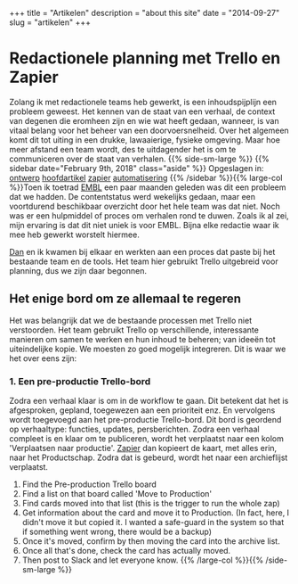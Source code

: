 +++
title = "Artikelen"
description = "about this site"
date = "2014-09-27"
slug = "artikelen"
+++

# Redactionele planning met Trello en Zapier


Zolang ik met redactionele teams heb gewerkt, is een inhoudspijplijn een probleem geweest. Het kennen van de staat van een verhaal, de context van degenen die eromheen zijn en wie wat heeft gedaan, wanneer, is van vitaal belang voor het beheer van een doorvoersnelheid. Over het algemeen komt dit tot uiting in een drukke, lawaaierige, fysieke omgeving. Maar hoe meer afstand een team wordt, des te uitdagender het is om te communiceren over de staat van verhalen.
{{% side-sm-large   %}} 
{{% sidebar date="February 9th, 2018" class="aside" %}} Opgeslagen in: [ontwerp](ontwerp)  [hoofdartikel](hoofdartikel) [zapier](zapier) [automatisering](automatisering)
{{% /sidebar %}}{{% large-col %}}Toen ik toetrad [EMBL](www.embl.org)  een paar maanden geleden was dit een probleem dat we hadden. De contentstatus werd wekelijks gedaan, maar een voortdurend beschikbaar overzicht door het hele team was dat niet. Noch was er een hulpmiddel of proces om verhalen rond te duwen. Zoals ik al zei, mijn ervaring is dat dit niet uniek is voor EMBL. Bijna elke redactie waar ik mee heb gewerkt worstelt hiermee.

[Dan](https://twitter.com/thenoyes) en ik kwamen bij elkaar en werkten aan een proces dat paste bij het bestaande team en de tools. Het team hier gebruikt Trello uitgebreid voor planning, dus we zijn daar begonnen.

##  Het enige bord om ze allemaal te regeren
Het was belangrijk dat we de bestaande processen met Trello niet verstoorden. Het team gebruikt Trello op verschillende, interessante manieren om samen te werken en hun inhoud te beheren; van ideeën tot uiteindelijke kopie. We moesten zo goed mogelijk integreren. Dit is waar we het over eens zijn:
### 1. Een pre-productie Trello-bord
Zodra een verhaal klaar is om in de workflow te gaan. Dit betekent dat het is afgesproken, gepland, toegewezen aan een prioriteit enz. En vervolgens wordt toegevoegd aan het pre-productie Trello-bord. Dit bord is geordend op verhaaltype: functies, updates, persberichten. Zodra een verhaal compleet is en klaar om te publiceren, wordt het verplaatst naar een kolom 'Verplaatsen naar productie'. <a href="www.Zapier.com">Zapier</a> dan kopieert de kaart, met alles erin, naar het Productschap. Zodra dat is gebeurd, wordt het naar een archieflijst verplaatst.
    
  1.  Find the Pre-production Trello board
  2.  Find a list on that board called 'Move to Production'
  3.  Find cards moved into that list (this is the trigger to run the whole zap)
  4.  Get information about the card and move it to Production. (In fact, here, I didn't move it but copied it. I wanted a safe-guard in the system so that if something went wrong, there would be a backup)
  5.  Once it's moved, confirm by then moving the card into the archive list.
  6.  Once all that's done, check the card has actually moved.
  7.  Then post to Slack and let everyone know.
{{% /large-col %}}{{% /side-sm-large %}}